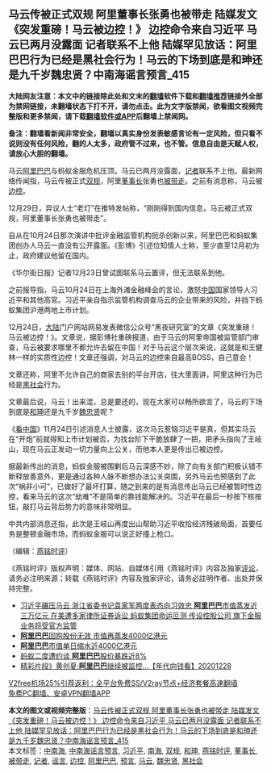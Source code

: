  <h2>马云传被正式双规 阿里董事长张勇也被带走 陆媒发文《突发重磅！马云被边控！》 边控命令来自习近平 马云已两月没露面 记者联系不上他 陆媒罕见放话：阿里巴巴行为已经是黑社会行为！马云的下场到底是和珅还是九千岁魏忠贤？中南海谣言预言_415</h2> <p class="notice"><b>大陆网友注意：本文中的链接除此处和文末的<a href="https://github.com/bannedbook/fanqiang" >翻墙</a>软件下载和<a href="https://github.com/killgcd/justmysocks/blob/master/README.md">翻墙推荐</a>链接外全部为禁网链接，未翻墙状态下打不开，请勿点击。此为文字版禁闻，欲看图文视频完整版和更多禁闻，请下载<a href="https://github.com/bannedbook/fanqiang">翻墙软件或APP</a>后翻墙上禁闻网。</p><p>备注：翻墙看新闻非常安全，翻墙以真实身份发表敏感言论有一定风险，但只看不说则没有任何风险，翻的人太多，政府管不过来，也不管。信息自由是天赋人权，请放心大胆的翻墙。</b></p>  <div class="entry">  <p></p> <p>马云<a href="https://www.bannedbook.org/bnews/tag/%e9%98%bf%e9%87%8c%e5%b7%b4%e5%b7%b4/" class="st_tag internal_tag" rel="tag" title="标签 阿里巴巴 下的日志">阿里巴巴</a>与蚂蚁金服危机压顶&#12290;马云已两月没露面&#65292;<a href="https://www.bannedbook.org/bnews/tag/%E8%AE%B0%E8%80%85/" class="st_tag internal_tag" rel="tag" title="标签 记者 下的日志">记者</a>联系不上他&#12290;最新网络传闻指&#65292;马云传被正式<a href="https://www.bannedbook.org/bnews/tag/%E5%8F%8C%E8%A7%84/" class="st_tag internal_tag" rel="tag" title="标签 双规 下的日志">双规</a>&#65292;阿里<a href="https://www.bannedbook.org/bnews/tag/%e8%91%a3%e4%ba%8b%e9%95%bf/" class="st_tag internal_tag" rel="tag" title="标签 董事长 下的日志">董事长</a>张勇也<a href="https://www.bannedbook.org/bnews/tag/%E8%A2%AB%E5%B8%A6%E8%B5%B0/" class="st_tag internal_tag" rel="tag" title="标签 被带走 下的日志">被带走</a>&#12290;之前有消息称&#65292;马云被<a href="https://www.bannedbook.org/bnews/tag/%E8%BE%B9%E6%8E%A7/" class="st_tag internal_tag" rel="tag" title="标签 边控 下的日志">边控</a>&#12290;</p> <p>   12月29日&#65292;异议人士&#8220;老灯&#8221;在推特发帖称&#65292;&#8220;刚刚得到国内信息&#65292;马云被正式双规&#65292;阿里董事长张勇也被带走&#8221;&#12290;</p> <p></p>  <p>自从在10月24日那次演讲中批评金融监管机构扼杀创新以来&#65292;阿里巴巴和蚂蚁集团创办人马云一直没有公开露面&#12290;&#12298;彭博&#12299;引述位知情人士称&#65292;至少直至12月初为止&#65292;政府建议他留在国内&#12290;</p> <p>&#12298;华尔街日报&#12299;记者12月23日曾试图联系马云置评&#65292;但无法联系到他&#12290;</p> <p>     之前报导指&#65292;马云10月24日在上海外滩金融峰会的言论&#65292;激怒<span class='wp_keywordlink_affiliate'><a href="https://www.bannedbook.org/" title="中国" target="_blank">中国</a></span>国家领导人习近平和其他高官&#12290;习近平亲自指示监管机构调查马云的企业带来的风险&#65292;并挡下蚂蚁集团沪港两地上市计划&#12290;</p> <p>12月24日&#65292;<span class='wp_keywordlink_affiliate'><a href="https://www.bannedbook.org/" title="大陆" target="_blank">大陆</a></span>门户网站网易发表微信公众号&#8220;黑夜研究室&#8221;的文章&#12298;突发重磅&#65281;马云被边控&#65281;&#12299;&#12290;文章说&#65292;据彭博社重磅报道&#65292;由于马云的阿里帝国被监管部门审查&#65292;马云被要求哪里不都允许去留在中国&#65281;对于马云这个层次来说&#65292;这就是和王健林一样的实质性边控&#65281;文章还强调&#65292;对马云的边控来自最高BOSS&#65292;自己意会&#65281;</p>  <p>文章还称&#65292;阿里不允许自己的商家去别的平台开店&#65292;往大里面讲&#65292;阿里这种行为已经是<a href="https://www.bannedbook.org/bnews/tag/%e9%bb%91%e7%a4%be%e4%bc%9a/" class="st_tag internal_tag" rel="tag" title="标签 黑社会 下的日志">黑社会</a>行为&#12290;</p> <p>文章最后说&#65292;马云&#65281;出来混&#65292;总是要还的&#65292;现在大家可以畅所欲言了&#65292;马云的下场到底是<a href="https://www.bannedbook.org/bnews/tag/%e5%92%8c%e7%8f%85/" class="st_tag internal_tag" rel="tag" title="标签 和珅 下的日志">和珅</a>还是九千岁<a href="https://www.bannedbook.org/bnews/tag/%E9%AD%8F%E5%BF%A0%E8%B4%A4/" class="st_tag internal_tag" rel="tag" title="标签 魏忠贤 下的日志">魏忠贤</a>呢&#65311;</p> <p>&#12298;<span class='wp_keywordlink_affiliate'><a href="https://www.secretchina.com/" title="看中国" target="_blank">看中国</a></span>&#12299;11月24日引述消息人士披露&#65292;这次马云惹恼习近平是真&#65292;但其实马云在&#8220;开炮&#8221;前就得知上市计划被否&#65292;为找台阶下干脆放肆了一把&#65292;把矛头指向了王岐山&#65292;现在马云正发动一切力量向上公关&#65292;而他本人更是传出已被边控&#12290;</p> <p>     据最新传出的消息&#65292;蚂蚁金服被围剿后马云深感不妙&#65292;除了向有关部门积极认错不断释放善意外&#65292;更是通过各种人脉不断想办法公关突围&#65292;另外马云也预感到了此次&#8220;祸非小可&#8221;&#65292;已做好了最坏打算&#65292;随之到来的是有消息传出马云已经被暂时性边控&#65292;看来马云的这次&#8220;劫难&#8221;不是简单的靠钱能解决的&#12290;习近平在最后一秒按下核按钮&#65292;敲打马云背后势力的意味非常明显&#12290;</p>  <p>中共内部消息还指&#65292;此次是王岐山再度出山帮助习近平收拾经济残破局面&#65292;首要任务是整顿金融市场&#65292;而蚂蚁金服可以说正好撞上枪口&#12290; </p> <p>&#65288;编辑&#65306;<a href="https://www.bannedbook.org/bnews/tag/%e7%87%95%e9%93%ad%e6%97%b6%e8%af%84/" class="st_tag internal_tag" rel="tag" title="标签 燕铭时评 下的日志">燕铭时评</a>&#65289;</p> <p>&#12298;燕铭时评&#12299;版权声明&#65306;媒体&#12289;网站&#12289;自媒体引用&#12298;燕铭时评&#12299;内容及独家<span class='wp_keywordlink_affiliate'><a href="https://www.bannedbook.org/bnews/comments/" title="新闻评论" target="_blank">评论</a></span>&#65292;请务必注明来源&#65307;转载&#12298;燕铭时评&#12299;内容及独家评论&#65292;请务必註明作者&#12289;出处并保持完整&#12290;</p> <ul class='op-related-articles' title='相关阅读'> <li><a href='https://www.bannedbook.org/bnews/comments/20201230/1457440.html' target='_blank'>习近平碾压马云 浙江省委书记袁家军两度表态向习效忠 <b>阿里巴巴</b>市值蒸发近三万亿元 在美遭多家律所证券诉讼 蚂蚁集团命运叵测 传设控股公司 旗下金服业务将受官方监管</a></li> <li><a href='https://www.bannedbook.org/bnews/cnnews/20201229/1456988.html' target='_blank'><b>阿里巴巴</b>回购股份无效 市值再蒸发4000亿港元</a></li> <li><a href='https://www.bannedbook.org/bnews/comments/20201229/1456761.html' target='_blank'><b>阿里巴巴</b>市值单日缩水近4000亿港元</a></li> <li><a href='https://www.bannedbook.org/bnews/taiwannews/20201229/1456702.html' target='_blank'>蚂蚁二度遭约谈 <b>阿里巴巴</b>股价暴跌近8%</a></li> <li><a href='https://www.bannedbook.org/bnews/taiwannews/20201228/1456637.html' target='_blank'>精彩片段》黄创夏:<b>阿里巴巴</b>继续被监控...【年代向钱看】20201228</a></li> </ul> <p class="texttj"> <a href="https://github.com/bannedbook/fanqiang/wiki/V2ray%E6%9C%BA%E5%9C%BA" target="_blank">V2free机场25%引荐返利：全平台免费SS/V2ray节点+经济套餐高速翻墙</a><br/> <a href="https://github.com/bannedbook/fanqiang/wiki/%E7%A6%81%E9%97%BB%E7%BD%91%E5%AE%89%E5%8D%93%E7%BF%BB%E5%A2%99%E6%96%B0%E9%97%BBAPP" target="_blank">免费PC翻墙、安卓VPN翻墙APP</a></p><p></p> <a name='sharetosocial'></a>       <div><b>本文的图文或视频完整版</b>：<a href='https://www.bannedbook.org/bnews/comments/20201230/1457613.html'>马云传被正式双规 阿里董事长张勇也被带走 陆媒发文《突发重磅！马云被边控！》 边控命令来自习近平 马云已两月没露面 记者联系不上他 陆媒罕见放话：阿里巴巴行为已经是黑社会行为！马云的下场到底是和珅还是九千岁魏忠贤？中南海谣言预言_415</a></div>  </div><!--END ENTRY--> <div class="postfooter"> <div>本文标签：<a href="https://www.bannedbook.org/bnews/tag/%e4%b8%ad%e5%8d%97%e6%b5%b7/" rel="tag">中南海</a>, <a href="https://www.bannedbook.org/bnews/tag/%e4%b8%ad%e5%8d%97%e6%b5%b7%e8%b0%a3%e8%a8%80%e9%a2%84%e8%a8%80/" rel="tag">中南海谣言预言</a>, <a href="https://www.bannedbook.org/bnews/tag/%e4%b9%a0%e8%bf%91%e5%b9%b3/" rel="tag">习近平</a>, <a href="https://www.bannedbook.org/bnews/tag/%e5%8d%97%e6%b5%b7/" rel="tag">南海</a>, <a href="https://www.bannedbook.org/bnews/tag/%E5%8F%8C%E8%A7%84/" rel="tag">双规</a>, <a href="https://www.bannedbook.org/bnews/tag/%e5%92%8c%e7%8f%85/" rel="tag">和珅</a>, <a href="https://www.bannedbook.org/bnews/tag/%e7%87%95%e9%93%ad%e6%97%b6%e8%af%84/" rel="tag">燕铭时评</a>, <a href="https://www.bannedbook.org/bnews/tag/%e8%91%a3%e4%ba%8b%e9%95%bf/" rel="tag">董事长</a>, <a href="https://www.bannedbook.org/bnews/tag/%E8%A2%AB%E5%B8%A6%E8%B5%B0/" rel="tag">被带走</a>, <a href="https://www.bannedbook.org/bnews/tag/%E8%AE%B0%E8%80%85/" rel="tag">记者</a>, <a href="https://www.bannedbook.org/bnews/tag/%E8%B0%A3%E8%A8%80/" rel="tag">谣言</a>, <a href="https://www.bannedbook.org/bnews/tag/%E8%BE%B9%E6%8E%A7/" rel="tag">边控</a>, <a href="https://www.bannedbook.org/bnews/tag/%e9%98%bf%e9%87%8c%e5%b7%b4%e5%b7%b4/" rel="tag">阿里巴巴</a>, <a href="https://www.bannedbook.org/bnews/tag/%e9%a2%84%e8%a8%80/" rel="tag">预言</a>, <a href="https://www.bannedbook.org/bnews/tag/%e9%a9%ac%e4%ba%91/" rel="tag">马云</a>, <a href="https://www.bannedbook.org/bnews/tag/%E9%AD%8F%E5%BF%A0%E8%B4%A4/" rel="tag">魏忠贤</a>, <a href="https://www.bannedbook.org/bnews/tag/%e9%bb%91%e7%a4%be%e4%bc%9a/" rel="tag">黑社会</a></div>  </div><!--END POSTFOOTER--> 